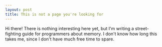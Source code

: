 ```yaml
---
layout: post
title: This is not a page you're looking for
---
```


Hi there! There is nothing interesting here yet, but I'm writing a street-fighting guide for programmers about memory. I don't know how long this takes me, since I don't have much free time to spare. 
